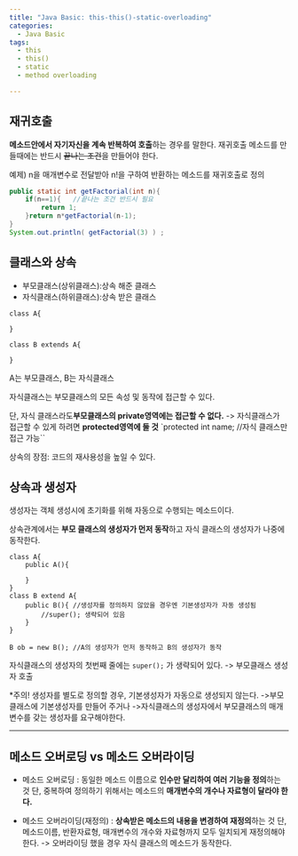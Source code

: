 ```yaml
---
title: "Java Basic: this-this()-static-overloading"
categories:
  - Java Basic
tags:
  - this
  - this()
  - static
  - method overloading

---
```

## 재귀호출

**메소드안에서 자기자신을 계속 반복하여 호출**하는 경우를 말한다.
재귀호출 메소드를 만들때에는 반드시 ~~끝나는 조건~~을 만들어야 한다.

예제) n을 매개변수로 전달받아 n!을 구하여 반환하는 메소드를 재귀호출로 정의
```java
public static int getFactorial(int n){
    if(n==1){	//끝나는 조건 반드시 필요
		return 1;
	}return n*getFactorial(n-1);
}
System.out.println( getFactorial(3) ) ;
```
## 클래스와 상속

* 부모클래스(상위클래스):상속 해준 클래스
* 자식클래스(하위클래스):상속 받은 클래스
```
class A{

}

class B extends A{

}
```
A는 부모클래스, B는 자식클래스

자식클래스는 부모클래스의 모든 속성 및 동작에 접근할 수 있다.

단, 자식 클래스라도**부모클래스의 private영역에는 접근할 수 없다.**
-> 자식클래스가 접근할 수 있게 하려면 **protected영역에 둘 것** 
`protected int name; //자식 클래스만 접근 가능``

상속의 장점: 코드의 재사용성을 높일 수 있다.

## 상속과 생성자

생성자는 객체 생성시에 초기화를 위해 자동으로 수행되는 메소드이다.

상속관계에서는
**부모 클래스의 생성자가 먼저 동작**하고 자식 클래스의 생성자가 나중에 동작한다.
```
class A{
	public A(){
	
	}
}
class B extend A{
	public B(){	//생성자를 정의하지 않았을 경우엔 기본생성자가 자동 생성됨
		//super(); 생략되어 있음	
	}
}
```
`B ob = new B(); //A의 생성자가 먼저 동작하고 B의 생성자가 동작`

자식클래스의 생성자의 첫번째 줄에는 
`super();` 가 생략되어 있다. -> 부모클래스 생성자 호출

*주의! 생성자를 별도로 정의할 경우, 기본생성자가 자동으로 생성되지 않는다. 
->부모클래스에 기본생성자를 만들어 주거나
->자식클래스의 생성자에서 부모클래스의 매개변수를 갖는 생성자를 요구해야한다.

--------------------
## 메소드 오버로딩 vs 메소드 오버라이딩

* 메소드 오버로딩
: 동일한 메소드 이름으로 **인수만 달리하여 여러 기능을 정의**하는 것
단, 중복하여 정의하기 위해서는 메소드의 **매개변수의 개수나 자료형이 달라야 한다.**


* 메소드 오버라이딩(재정의)
: **상속받은 메소드의 내용을 변경하여 재정의**하는 것
단, 메소드이름, 반환자료형, 매개변수의 개수와 자료형까지 모두 일치되게 재정의해야한다.
-> 오버라이딩 했을 경우 자식 클래스의 메소드가 동작한다.